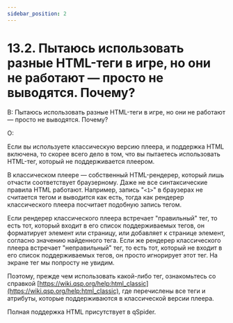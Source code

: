 ```yaml
---
sidebar_position: 2
---
```


# 13.2. Пытаюсь использовать разные HTML-теги в игре, но они не работают — просто не выводятся. Почему?
<!-- [:faq_13_02] -->

В: Пытаюсь использовать разные HTML-теги в игре, но они не работают — просто не выводятся. Почему?

О:

Если вы используете классическую версию плеера, и поддержка HTML включена, то скорее всего дело в том, что вы пытаетесь использовать HTML-тег, который не поддерживается плеером.

В классическом плеере — собственный HTML-рендерер, который лишь отчасти соответствует браузерному. Даже не все синтаксические правила HTML работают. Например, запись "`<1>`" в браузерах не считается тегом и выводится как есть, тогда как рендерер классического плеера посчитает подобную запись тегом.

Если рендерер классического плеера встречает "правильный" тег, то есть тот, который входит в его список поддерживаемых тегов, он форматирует элемент или страницу, или добавляет к странице элемент, согласно значению найденного тега. Если же рендерер классического плеера встречает "неправильный" тег, то есть тот, который не входит в его список поддерживаемых тегов, он просто игнорирует этот тег. На экране тег мы попросту не увидим.

Поэтому, прежде чем использовать какой-либо тег, ознакомьтесь со справкой [https://wiki.qsp.org/help:html_classic](https://wiki.qsp.org/help:html_classic), где перечислены все теги и атрибуты, которые поддерживаются в классической версии плеера.

Полная поддержка HTML присутствует в qSpider.
